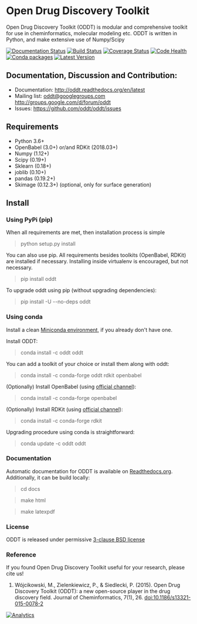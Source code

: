 # Open Drug Discovery Toolkit

Open Drug Discovery Toolkit (ODDT) is modular and comprehensive toolkit for use in cheminformatics, molecular modeling etc. ODDT is written in Python, and make extensive use of Numpy/Scipy

[![Documentation Status](https://readthedocs.org/projects/oddt/badge/?version=latest)](http://oddt.readthedocs.org/en/latest/)
[![Build Status](https://travis-ci.org/oddt/oddt.svg?branch=master)](https://travis-ci.org/oddt/oddt)
[![Coverage Status](https://coveralls.io/repos/github/oddt/oddt/badge.svg?branch=master)](https://coveralls.io/github/oddt/oddt?branch=master)
[![Code Health](https://landscape.io/github/oddt/oddt/master/landscape.svg?style=flat)](https://landscape.io/github/oddt/oddt/master)
[![Conda packages](https://anaconda.org/oddt/oddt/badges/version.svg?style=flat)](https://anaconda.org/oddt/oddt)
[![Latest Version](https://img.shields.io/pypi/v/oddt.svg)](https://pypi.python.org/pypi/oddt/)

## Documentation, Discussion and Contribution:
  * Documentation: http://oddt.readthedocs.org/en/latest
  * Mailing list: oddt@googlegroups.com  http://groups.google.com/d/forum/oddt
  * Issues: https://github.com/oddt/oddt/issues

## Requirements
  * Python 3.6+
  * OpenBabel (3.0+) or/and RDKit (2018.03+)
  * Numpy (1.12+)
  * Scipy (0.19+)
  * Sklearn (0.18+)
  * joblib (0.10+)
  * pandas (0.19.2+)
  * Skimage (0.12.3+) (optional, only for surface generation)

## Install

### Using PyPi (pip)
  When all requirements are met, then installation process is simple
  > python setup.py install

  You can also use pip. All requirements besides toolkits (OpenBabel, RDKit) are installed if necessary.
  Installing inside virtualenv is encouraged, but not necessary.
  > pip install oddt

  To upgrade oddt using pip (without upgrading dependencies):
  > pip install -U --no-deps oddt

### Using conda
  Install a clean [Miniconda environment](https://conda.io/miniconda.html), if you already don't have one.

  Install ODDT:
  > conda install -c oddt oddt

  You can add a toolkit of your choice or install them along with oddt:
  > conda install -c conda-forge oddt rdkit openbabel

  (Optionally) Install OpenBabel (using [official  channel](https://anaconda.org/openbabel/openbabel)):
  > conda install -c conda-forge openbabel

  (Optionally) Install RDKit (using [official channel](https://anaconda.org/rdkit/rdkit)):
  > conda install -c conda-forge rdkit

  Upgrading procedure using conda is straightforward:
  > conda update -c oddt oddt

### Documentation
Automatic documentation for ODDT is available on [Readthedocs.org](https://oddt.readthedocs.org/). Additionally, it can be build locally:
   > cd docs

   > make html

   > make latexpdf

### License
ODDT is released under permissive [3-clause BSD license](./LICENSE)

### Reference
If you found Open Drug Discovery Toolkit useful for your research, please cite us!

1. Wójcikowski, M., Zielenkiewicz, P., & Siedlecki, P. (2015). Open Drug Discovery Toolkit (ODDT): a new open-source player in the drug discovery field. Journal of Cheminformatics, 7(1), 26. [doi:10.1186/s13321-015-0078-2](https://dx.doi.org/10.1186/s13321-015-0078-2)


[![Analytics](https://ga-beacon.appspot.com/UA-44788495-3/oddt/oddt?flat)](https://github.com/igrigorik/ga-beacon)

